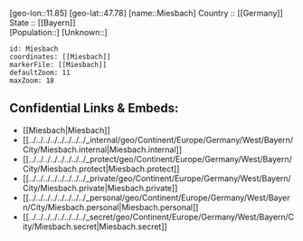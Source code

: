 ﻿---
location: [47.78,11.85] 
mapzoom: [7,12] 
mapmarker: city 
type: City
tags:
- geo/City


SpocWebEntityId: 32470
isDeleted: false
confidential: public

---
[geo-lon::11.85] 
[geo-lat::47.78] 
[name::Miesbach] 
Country :: [[Germany]]  
State :: [[Bayern]]  
[Population::] 
[Unknown::] 


```leaflet
id: Miesbach
coordinates: [[Miesbach]] 
markerFile: [[Miesbach]] 
defaultZoom: 11 
maxZoom: 18
```


## Confidential Links & Embeds: 
- [[Miesbach|Miesbach]]  
- [[../../../../../../../../_internal/geo/Continent/Europe/Germany/West/Bayern/City/Miesbach.internal|Miesbach.internal]] 
- [[../../../../../../../../_protect/geo/Continent/Europe/Germany/West/Bayern/City/Miesbach.protect|Miesbach.protect]] 
- [[../../../../../../../../_private/geo/Continent/Europe/Germany/West/Bayern/City/Miesbach.private|Miesbach.private]] 
- [[../../../../../../../../_personal/geo/Continent/Europe/Germany/West/Bayern/City/Miesbach.personal|Miesbach.personal]] 
- [[../../../../../../../../_secret/geo/Continent/Europe/Germany/West/Bayern/City/Miesbach.secret|Miesbach.secret]] 

